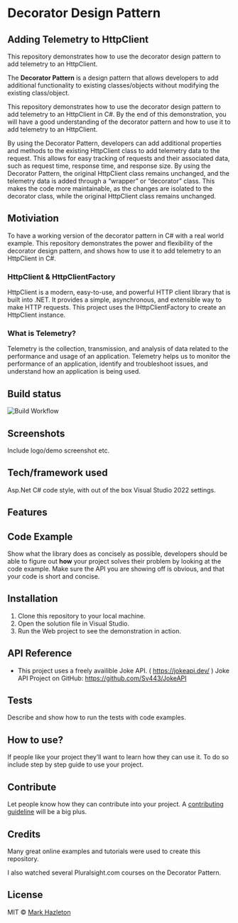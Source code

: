# Decorator Design Pattern

## Adding Telemetry to HttpClient

This repository demonstrates how to use the decorator design pattern to add telemetry to an HttpClient. 

The **Decorator Pattern** is a design pattern that allows developers to add additional functionality to existing 
classes/objects without modifying the existing class/object. 

This repository demonstrates how to use the decorator design pattern to add telemetry 
to an HttpClient in C#. By the end of this demonstration, you will have a good understanding 
of the decorator pattern and how to use it to add telemetry to an HttpClient.

By using the Decorator Pattern, developers can add 
additional properties and methods to the existing HttpClient class to add telemetry data to the request. 
This allows for easy tracking of requests and their associated data, such as request time, response time, and response size. 
By using the Decorator Pattern, the original HttpClient class remains unchanged, and the telemetry data is added 
through a “wrapper” or “decorator” class. This makes the code more maintainable, as the changes are isolated to 
the decorator class, while the original HttpClient class remains unchanged.

## Motiviation
To have a working version of the decorator pattern in C# with a real world example.
This repository demonstrates the power and flexibility of the decorator design pattern, 
and shows how to use it to add telemetry to an HttpClient in C#. 


### HttpClient & HttpClientFactory
HttpClient is a modern, easy-to-use, and powerful HTTP client library that is built 
into .NET. It provides a simple, asynchronous, and extensible way to make HTTP requests.
This project uses the IHttpClientFactory to create an HttpClient instance. 


### What is Telemetry?
Telemetry is the collection, transmission, and analysis of data related to the performance and 
usage of an application. Telemetry helps us to monitor the performance of an application, 
identify and troubleshoot issues, and understand how an application is being used.


## Build status
![Build Workflow](https://github.com/markhazleton/HttpClientDecoratorPattern/actions/workflows/dotnet.yml/badge.svg)

## Screenshots
Include logo/demo screenshot etc.

## Tech/framework used
Asp.Net C# code style, with out of the box Visual Studio 2022 settings.

## Features


## Code Example
Show what the library does as concisely as possible, developers should be able to figure out **how** your project solves their problem by looking at the code example. Make sure the API you are showing off is obvious, and that your code is short and concise.

## Installation
  1. Clone this repository to your local machine.
  1. Open the solution file in Visual Studio.
  1. Run the Web project to see the demonstration in action.

## API Reference
- This project uses a freely availible Joke API. ( https://jokeapi.dev/ ) Joke API Project on GitHub: https://github.com/Sv443/JokeAPI


## Tests
Describe and show how to run the tests with code examples.

## How to use?
If people like your project they’ll want to learn how they can use it. To do so include step by step guide to use your project.

## Contribute

Let people know how they can contribute into your project. A [contributing guideline](https://github.com/markhazleton/HttpClientDecoratorPattern/blob/main/CONTRIBUTING.md) will be a big plus.

## Credits
Many great online examples and tutorials were used to create this repository.

I also watched several Pluralsight.com courses on the Decorator Pattern.



## License
MIT © [Mark Hazleton](https://markhazleton.controlorigins.com)


